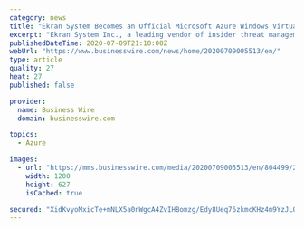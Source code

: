 ```yaml
---
category: news
title: "Ekran System Becomes an Official Microsoft Azure Windows Virtual Desktop Value-Add Partner"
excerpt: "Ekran System Inc., a leading vendor of insider threat management software, is excited to announce that it is now an official Microsoft Windows Virtual Desktop (WVD) value-add partner . Ekran System has already gained international recognition thanks to its reliability,"
publishedDateTime: 2020-07-09T21:10:00Z
webUrl: "https://www.businesswire.com/news/home/20200709005513/en/"
type: article
quality: 27
heat: 27
published: false

provider:
  name: Business Wire
  domain: businesswire.com

topics:
  - Azure

images:
  - url: "https://mms.businesswire.com/media/20200709005513/en/804499/23/4214310_ekran-logo_blue.jpg"
    width: 1200
    height: 627
    isCached: true

secured: "XidKvyoMxicTe+mNLX5a0nWgcA4ZvIHBomzg/Edy8Ueq76zkmcKHz4m9YzJLQzR7fs5RtxYHsmZYq9o4J/CfOT1Rs2WBLCnv/8Mqd1AgPWS5u8R18IHgLtewh+tUi/PZFTOhITuIOgqbiFFZj41KFKGJOGAxPie6633E8drtYC6fSSmHkneVy4QQ8dwQfJOZw11ouwdm+ANi/KJ7E43JXrVekRlbZO9Z8Ai7tvle4nK6eVkNWIxeTwKTFo/gFmL5qydtdGvVY6wmXSfr3dBz8q3O6UGn8ep1wh5XW9JKSMtNKpqjUbkKWyLUIg8CpQ0UNJIJ5wtfl3blHMX/5RvdeQ==;EBMfUuNd+L+7v7dyXKKDyw=="
---
```


